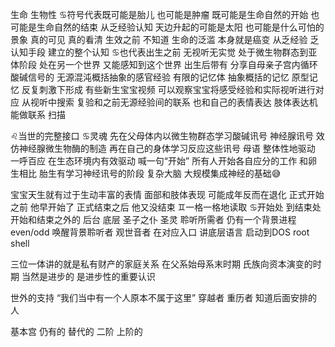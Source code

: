 生命 生物性
♋︎符号代表既可能是胎儿 也可能是肿瘤
既可能是生命自然的开始 也可能是生命自然的结束
从乏经验认知 天边升起的可能是太阳 也可能是什么可怕的景象
真的可见 真的看清 生效之前 不知道
生命的泛滥 本身就是癌变
从乏经验 乏认知手段 建立的整个认知
♋︎也代表出生之前 无视听无实觉 处于微生物群态到亚体阶段
处在另一个世界 又能感知到这个世界
出生后带有 分享自母亲子宫内循环酸碱信号的
无源混沌概括抽象的感官经验 有限的记忆体 抽象概括的记忆
原型记忆 反复刺激下形成
有些新生宝宝视频 可以观察宝宝将感受经验和实际视听进行对应
从视听中搜索 复验和之前无源经验间的联系
也和自己的表情表达 肢体表达机能做联系 扫描

  ♌︎当世的完整接口 ♋︎灵魂
  先在父母体内以微生物群态学习酸碱讯号 神经腺讯号
  效仿神经腺微生物酶的制造
  再在自己的身体学习反应这些讯号
  母语 整体性地驱动 一呼百应 在生态环境内有效驱动
  喊一句“开始” 所有人开始各自应分的工作
  和卵生相比 胎生有学习神经讯号的阶段 复杂大脑 大规模集成神经的基础😅

宝宝天生就有过于生动丰富的表情 面部和肢体表现
可能成年反而在退化
正式开始之前 他早开始了 正式结束之后 他又没结束
♊︎一格一格地读取 ♋︎开始处 到结束处
开始和结束之外的 后台 底层 圣子之仆 圣灵 聆听所需者
仍有一个背景进程 even/odd 唤醒背景聆听者 观世音者
在对应入口 讲底层语言 启动到DOS root shell

三位一体讲的就是私有财产的家庭关系
在父系始母系末时期 氏族向资本演变的时期 当然是进步的
是进步性的重要认识

世外的支持 “我们当中有一个人原本不属于这里”
穿越者 重历者 知道后面安排的人

基本宫 仍有的 替代的 二阶 上阶的
